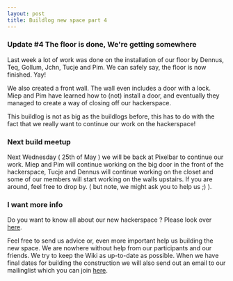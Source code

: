 ```yaml
---
layout: post
title: Buildlog new space part 4
---
```


### Update #4 The floor is done, We're getting somewhere

Last week a lot of work was done on the installation of our floor by Dennus, Teq, Gollum, Jchn, Tucje and Pim. We can safely say, the floor is now finished. Yay!

We also created a front wall. The wall even includes a door with a lock. Miep and Pim have learned how to (not) install a door, and eventually they managed to create a way of closing off our hackerspace. 

This buildlog is not as big as the buildlogs before, this has to do with the fact that we really want to continue our work on the hackerspace!

### Next build meetup

Next Wednesday ( 25th of May ) we will be back at Pixelbar to continue our work. Miep and Pim will continue working on the big door in the front of the hackerspace, Tucje and Dennus will continue working on the closet and some of our members will start working on the walls upstairs. If you are around, feel free to drop by. ( but note, we might ask you to help us ;) ).

### I want more info

Do you want to know all about our new hackerspace ? Please look over [here](https://wiki.pixelbar.nl/index.php/Projects:2016:New_Hackerspace).

Feel free to send us advice or, even more important help us building the new space. We are nowhere without help from our participants and our friends. We try to keep the Wiki as up-to-date as possible. When we have final dates for building the construction we will also send out an email to our mailinglist which you can join [here](https://www.pixelbar.nl/joinlist/).
